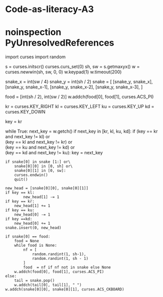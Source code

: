 # Code-as-literacy-A3
# noinspection PyUnresolvedReferences
import curses
import random

s = curses.initscr()
curses.curs_set(0)
sh, sw = s.getmaxyx()
w = curses.newwin(sh, sw, 0, 0)
w.keypad(1)
w.timeout(200)


snake_x = int(sw / 4)
snake_y = int(sh / 2)
snake = [
    [snake_y, snake_x],
    [snake_y, snake_x-1],
    [snake_y, snake_x-2],
    [snake_y, snake_x-3],
]


food = [int(sh / 2), int(sw / 2)]
w.addch(food[0], food[1], curses.ACS_PI)


kr = curses.KEY_RIGHT
kl = curses.KEY_LEFT
ku = curses.KEY_UP
kd = curses.KEY_DOWN

key = kr

while True:
    next_key = w.getch()
    if next_key in [kr, kl, ku, kd]:
        if (key == kr and next_key != kl) or\
            (key == kl and next_key != kr) or\
                (key == ku and next_key != kd) or\
                (key == kd and next_key != ku):
            key = next_key


    if snake[0] in snake [1:] or\
        snake[0][0] in [0, sh] or\
        snake[0][1] in [0, sw]:
        curses.endwin()
        quit()

    new_head = [snake[0][0], snake[0][1]]
    if key == kl:
            new_head[1] -= 1
    if key == kr:
        new_head[1] += 1
    if key == ku:
        new_head[0] -= 1
    if key ==kd:
        new_head[0] += 1
    snake.insert(0, new_head)

    if snake[0] == food:
        food = None
        while food is None:
            nf = [
                random.randint(1, sh-1),
                random.randint(1, sh - 1)
            ]
            food  = nf if nf not in snake else None
        w.addch(food[0], food[1], curses.ACS_PI)
    else:
        tail = snake.pop()
        w.addch(tail[0], tail[1], " ")
    w.addch(snake[0][0], snake[0][1], curses.ACS_CKBOARD)
